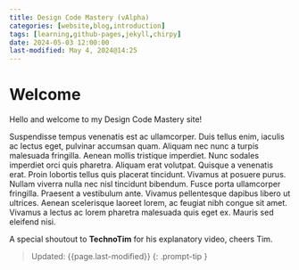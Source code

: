 ```yaml
---
title: Design Code Mastery (vAlpha)
categories: [website,blog,introduction]
tags: [learning,github-pages,jekyll,chirpy]
date: 2024-05-03 12:00:00
last-modified: May 4, 2024@14:25
---
```


# Welcome

Hello and welcome to my Design Code Mastery site!

Suspendisse tempus venenatis est ac ullamcorper. Duis tellus enim, iaculis ac lectus eget, pulvinar accumsan quam. Aliquam nec nunc a turpis malesuada fringilla. Aenean mollis tristique imperdiet. Nunc sodales imperdiet orci quis pharetra. Aliquam erat volutpat. Quisque a venenatis erat. Proin lobortis tellus quis placerat tincidunt. Vivamus at posuere purus. Nullam viverra nulla nec nisl tincidunt bibendum. Fusce porta ullamcorper fringilla. Praesent a vestibulum ante. Vivamus pellentesque dapibus libero ut ultrices. Aenean scelerisque laoreet lorem, ac feugiat nibh congue sit amet. Vivamus a lectus ac lorem pharetra malesuada quis eget ex. Mauris sed eleifend nisi.

A special shoutout to **TechnoTim** for his explanatory video, cheers Tim.

> Updated: {{page.last-modified}} 
{: .prompt-tip }